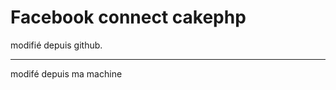 Facebook connect cakephp 
====================================
modifié depuis github.
________________________________
modifé depuis ma machine 
